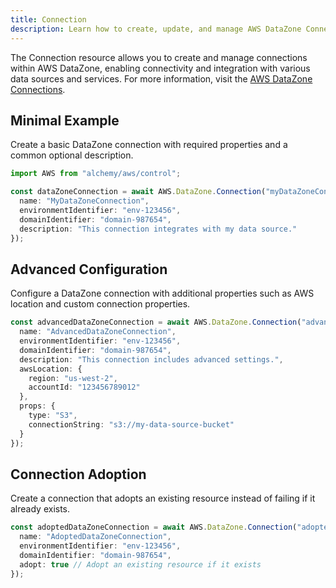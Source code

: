 ```yaml
---
title: Connection
description: Learn how to create, update, and manage AWS DataZone Connections using Alchemy Cloud Control.
---
```



The Connection resource allows you to create and manage connections within AWS DataZone, enabling connectivity and integration with various data sources and services. For more information, visit the [AWS DataZone Connections](https://docs.aws.amazon.com/datazone/latest/userguide/).

## Minimal Example

Create a basic DataZone connection with required properties and a common optional description.

```ts
import AWS from "alchemy/aws/control";

const dataZoneConnection = await AWS.DataZone.Connection("myDataZoneConnection", {
  name: "MyDataZoneConnection",
  environmentIdentifier: "env-123456",
  domainIdentifier: "domain-987654",
  description: "This connection integrates with my data source."
});
```

## Advanced Configuration

Configure a DataZone connection with additional properties such as AWS location and custom connection properties.

```ts
const advancedDataZoneConnection = await AWS.DataZone.Connection("advancedConnection", {
  name: "AdvancedDataZoneConnection",
  environmentIdentifier: "env-123456",
  domainIdentifier: "domain-987654",
  description: "This connection includes advanced settings.",
  awsLocation: {
    region: "us-west-2",
    accountId: "123456789012"
  },
  props: {
    type: "S3",
    connectionString: "s3://my-data-source-bucket"
  }
});
```

## Connection Adoption

Create a connection that adopts an existing resource instead of failing if it already exists.

```ts
const adoptedDataZoneConnection = await AWS.DataZone.Connection("adoptedConnection", {
  name: "AdoptedDataZoneConnection",
  environmentIdentifier: "env-123456",
  domainIdentifier: "domain-987654",
  adopt: true // Adopt an existing resource if it exists
});
```

